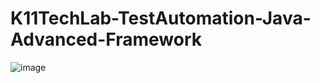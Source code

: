 # K11TechLab-TestAutomation-Java-Advanced-Framework
![image](https://github.com/K11-Software-Solutions/K11TechLab-TestAutomation-Java-Advanced-Framework/assets/20327780/e03631cd-7b07-4588-8fe7-af53bbc9fe3f)
